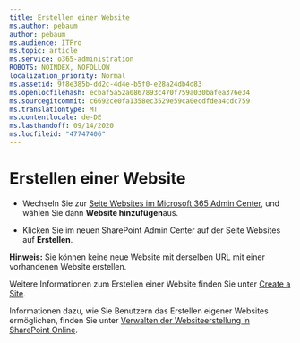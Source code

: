 ```yaml
---
title: Erstellen einer Website
ms.author: pebaum
author: pebaum
ms.audience: ITPro
ms.topic: article
ms.service: o365-administration
ROBOTS: NOINDEX, NOFOLLOW
localization_priority: Normal
ms.assetid: 9f8e385b-dd2c-4d4e-b5f0-e28a24db4d83
ms.openlocfilehash: ecbaf5a52a0867893c470f759a030bafea376e34
ms.sourcegitcommit: c6692ce0fa1358ec3529e59ca0ecdfdea4cdc759
ms.translationtype: MT
ms.contentlocale: de-DE
ms.lasthandoff: 09/14/2020
ms.locfileid: "47747406"
---
```

# <a name="create-a-site"></a>Erstellen einer Website

- Wechseln Sie zur [Seite Websites im Microsoft 365 Admin Center](https://portal.office.com/adminportal/home#/SitesList), und wählen Sie dann **Website hinzufügen**aus. 
    
- Klicken Sie im neuen SharePoint Admin Center auf der Seite Websites auf **Erstellen**. 
    
**Hinweis:** Sie können keine neue Website mit derselben URL mit einer vorhandenen Website erstellen. 
  
Weitere Informationen zum Erstellen einer Website finden Sie unter [Create a Site](https://go.microsoft.com/fwlink/?linkid=866295).
  
Informationen dazu, wie Sie Benutzern das Erstellen eigener Websites ermöglichen, finden Sie unter [Verwalten der Websiteerstellung in SharePoint Online](https://go.microsoft.com/fwlink/?linkid=866296).
  

